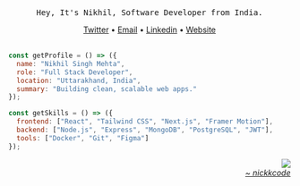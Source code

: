 <div align="center">
  <pre>Hey, It's Nikhil, Software Developer from India.</pre>
  <a href="https://www.x.com/nickkcodee">Twitter</a>
  •
  <a href="mailto:25nikmehta@gmail.com">Email</a>
  •
  <a href="https://www.linkedin.com/in/nickkcode">Linkedin</a>
  •
  <a href="https://portfolio-smoky-chi-69.vercel.app/blog">Website</a>
</div>

<div>&nbsp;</div>

<div>
  <div align="left">
  
```javascript
const getProfile = () => ({
  name: "Nikhil Singh Mehta",
  role: "Full Stack Developer",
  location: "Uttarakhand, India",
  summary: "Building clean, scalable web apps."
});

const getSkills = () => ({
  frontend: ["React", "Tailwind CSS", "Next.js", "Framer Motion"],
  backend: ["Node.js", "Express", "MongoDB", "PostgreSQL", "JWT"],
  tools: ["Docker", "Git", "Figma"]
});
```
  </div>
  <div align="right" width="200">
    <img src="https://media4.giphy.com/media/v1.Y2lkPTc5MGI3NjExM2R0djFsMmRwenZoaDg0bnV5Zjg2OWhvMzk0NTJxZmR0dnh1dm9sdyZlcD12MV9pbnRlcm5hbF9naWZfYnlfaWQmY3Q9cw/5TP5AzxgesmNsQvdXl/giphy.gif"/>
  </div>
</div>


<div align="right" width="200">
  <a href="https://portfolio-smoky-chi-69.vercel.app/blog">
    <i>~ nickkcode</i>
  </a>
</div>
